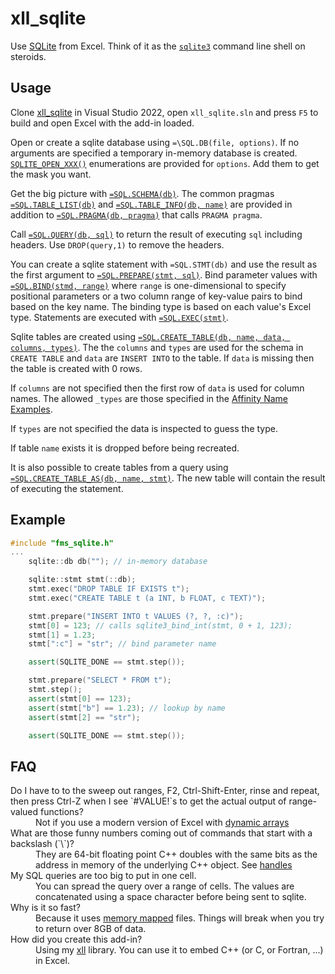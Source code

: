 # xll_sqlite

Use [SQLite](https://www.sqlite.org/) from Excel. Think of it as the 
[`sqlite3`](https://www.sqlite.org/cli.html#getting_started) command line shell on steroids.

## Usage

Clone [xll_sqlite](https://github.com/xlladdins/xll_sqlite) in Visual Studio 2022,
open `xll_sqlite.sln` and press `F5` to build and open Excel with the add-in loaded.

Open or create a sqlite database using `=\SQL.DB(file, options)`.
If no arguments are specified a temporary in-memory database is created.
[`SQLITE_OPEN_XXX()`](https://www.sqlite.org/c3ref/c_open_autoproxy.html) 
enumerations are provided for `options`. Add them to get the mask you want.

Get the big picture with [`=SQL.SCHEMA(db)`](https://www.sqlite.org/schematab.html).
The common pragmas [`=SQL.TABLE_LIST(db)`](https://www.sqlite.org/pragma.html#pragma_table_list)
and [`=SQL.TABLE_INFO(db, name)`](https://www.sqlite.org/pragma.html#pragma_table_info)
are provided in addition to [`=SQL.PRAGMA(db, pragma)`](https://www.sqlite.org/pragma.html)
that calls `PRAGMA pragma`.

Call [`=SQL.QUERY(db, sql)`](https://www.sqlite.org/c3ref/query.html) to return
the result of executing `sql` including headers. Use `DROP(query,1)` to remove the headers.

You can create a sqlite statement with `=SQL.STMT(db)`
and use the result as the first argument to 
[`=SQL.PREPARE(stmt, sql)`](https://www.sqlite.org/c3ref/prepare.html).
Bind parameter values with [`=SQL.BIND(stmd, range)`](https://www.sqlite.org/c3ref/bind_blob.html)
where `range` is one-dimensional to specify positional parameters or a two column
range of key-value pairs to bind based on the key name. The binding type is
based on each value's Excel type.
Statements are executed with [`=SQL.EXEC(stmt)`](https://www.sqlite.org/c3ref/exec.html).

Sqlite tables are created using 
[`=SQL.CREATE_TABLE(db, name, data, columns, types)`](https://www.sqlite.org/lang_createtable.html).
The the `columns` and `types` are used for the schema in `CREATE TABLE` and `data`
are `INSERT INTO` to the table. If `data` is missing then the table is created with 0 rows.

If `columns` are not specified then the first row of `data` is used for column names. 
The allowed `_types` are those specified
in the [Affinity Name Examples](https://www.sqlite.org/datatype3.html#affinity_name_examples).

If `types` are not specified the data is inspected to guess the type.

If table `name` exists it is dropped before being recreated.

It is also possible to create tables from a query using 
[`=SQL.CREATE_TABLE_AS(db, name, stmt)`](https://www.sqlite.org/lang_createtable.html).
The new table will contain the result of executing the statement.

## Example
```C++
#include "fms_sqlite.h"
...
	sqlite::db db(""); // in-memory database

	sqlite::stmt stmt(::db);
	stmt.exec("DROP TABLE IF EXISTS t");
	stmt.exec("CREATE TABLE t (a INT, b FLOAT, c TEXT)");

	stmt.prepare("INSERT INTO t VALUES (?, ?, :c)");
	stmt[0] = 123; // calls sqlite3_bind_int(stmt, 0 + 1, 123);
	stmt[1] = 1.23;
	stmt[":c"] = "str"; // bind parameter name

	assert(SQLITE_DONE == stmt.step());

	stmt.prepare("SELECT * FROM t");
	stmt.step();
	assert(stmt[0] == 123);
	assert(stmt["b"] == 1.23); // lookup by name
	assert(stmt[2] == "str");

	assert(SQLITE_DONE == stmt.step());

```
## FAQ

<dl>

<dt>Do I have to to the sweep out ranges, F2, Ctrl-Shift-Enter, rinse and repeat, 
then press Ctrl-Z when I see `#VALUE!`s to get the actual output of range-valued functions?</dt>
<dd>Not if you use a modern version of Excel with 
<a href="https://techcommunity.microsoft.com/t5/excel-blog/preview-of-dynamic-arrays-in-excel/ba-p/252944">
dynamic arrays</a>
</dd>

<dt>What are those funny numbers coming out of commands that start with a backslash (`\`)?</dt>
<dd>They are  64-bit
floating point C++ doubles with the same bits as the address in memory of the underlying C++ object.
See <a href="https://github.com/xlladdins/xll#handle">handles</a>
</dd>

<dt>My SQL queries are too big to put in one cell.</dt>
<dd>You can spread the query over a range of cells. The values are concatenated
using a space character before being sent to sqlite.</dd>

<dt>Why is it so fast?</dt>
<dd>Because it uses
<a href="https://github.com/xlladdins/xll_sqlite/blob/master/win_mem_view.h">memory mapped</a>
files. Things will break when you try to return over 8GB of data.</dd>

<dt>How did you create this add-in?</dt>
<dd>Using my <a href="https://github.com/xlladdins/xll">xll</a> library.
You can use it to embed C++ (or C, or Fortran, ...) in Excel. 
</dd>

</dl>
